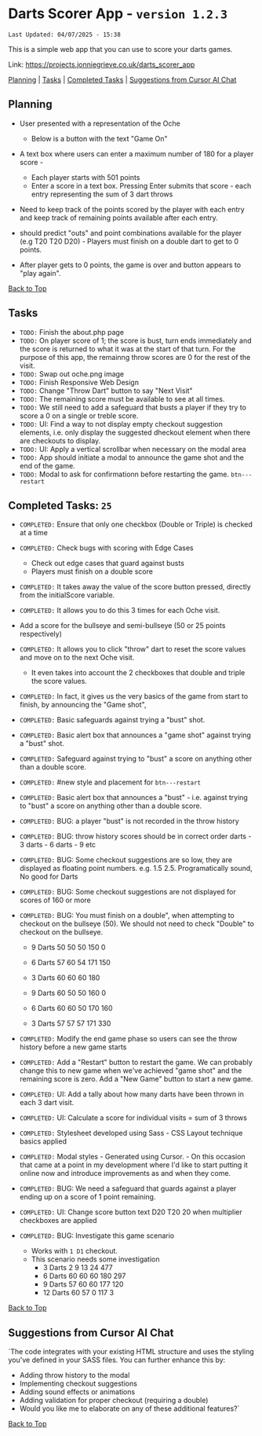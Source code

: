 # Darts Scorer App - `version 1.2.3` 

`Last Updated: 04/07/2025 - 15:38`

This is a simple web app that you can use to score your darts games.

Link: https://projects.jonniegrieve.co.uk/darts_scorer_app

[Planning](#planning) | [Tasks](#tasks) | [Completed Tasks](#completed-tasks) | [Suggestions from Cursor AI Chat](#suggestions-from-cursor-ai-chat)

## Planning

+ User presented with a representation of the Oche
  + Below is a button with the text "Game On"
  
+ A text box where users can enter a maximum number of 180 for a player score - 
  + Each player starts with 501 points
  + Enter a score in a text box. Pressing Enter submits that score - each entry representing the sum of 3 dart throws

+ Need to keep track of the points scored by the player with each entry and keep track of remaining points available after each entry.

+ should predict "outs" and point combinations available for the player (e.g T20 T20 D20) - Players must finish on a double dart to get to 0 points.

+ After player gets to 0 points, the game is over and button appears to "play again".

[Back to Top](#top)

## Tasks

+ `TODO:` Finish the about.php page
+ `TODO:` On player score of 1; the score is bust, turn ends immediately and the score is returned to what it was at the start of that turn. For the purpose of this app, the remainng throw scores are 0 for the rest of the visit.
+ `TODO:` Swap out oche.png image
+ `TODO:` Finish Responsive Web Design
+ `TODO:` Change "Throw Dart" button to say "Next Visit"
+ `TODO:` The remaining score must be available to see at all times.
+ `TODO:` We still need to add a safeguard that busts a player if they try to score a 0 on a single or treble score. 
+ `TODO:` UI: Find a way to not display empty checkout suggestion elements, i.e. only display the suggested dheckout element when there are checkouts to display.
+ `TODO:` UI: Apply a vertical scrollbar when necessary on the modal area
+ `TODO:` App should initiate a modal to announce the game shot and the end of the game.
+ `TODO:` Modal to ask for confirmationn before restarting the game. `btn---restart`

## Completed Tasks: `25`

+ `COMPLETED:` Ensure that only one checkbox (Double or Triple) is checked at a time
+ `COMPLETED:` Check bugs with scoring with Edge Cases
    + Check out edge cases that guard against busts
    + Players must finish on a double score
+ `COMPLETED:` It takes away the value of the score button pressed, directly from the initialScore variable. 
+ `COMPLETED:` It allows you to do this 3 times for each Oche visit. 
+ Add a score for the bullseye and semi-bullseye (50 or 25 points respectively)
+ `COMPLETED:` It allows you to click "throw" dart to reset the score values and move on to the next Oche visit. 
    + It even takes into account the 2 checkboxes that double and triple the score values. 
+ `COMPLETED:` In fact, it gives us the very basics of the game from start to finish, by announcing the "Game shot", 
+ `COMPLETED:` Basic safeguards against trying a "bust" shot.
+ `COMPLETED:` Basic alert box that announces a "game shot" against trying a "bust" shot.
+ `COMPLETED:` Safeguard against trying to "bust" a score on anything other than a double score.
+ `COMPLETED:` #new style and placement for `btn---restart`
+ `COMPLETED:` Basic alert box that announces a "bust" - i.e. against trying to "bust" a score on anything other than a double score.

+ `COMPLETED:` BUG: a player "bust" is not recorded in the throw history
+ `COMPLETED:` BUG: throw history scores should be in correct order darts - 3 darts - 6 darts - 9 etc
+ `COMPLETED:` BUG: Some checkout suggestions are so low, they are displayed as floating point numbers. e.g. 1.5  2.5. Programatically sound,  No good for Darts
+ `COMPLETED:` BUG: Some checkout suggestions are not displayed for scores of 160 or more
+ `COMPLETED:` BUG: You must finish on a double", when attempting to checkout on the bullseye (50). We should not need to check "Double" to checkout on the bullseye.

  + 9 Darts 50 50 50	150	0
  + 6 Darts	57 60 54	171	150
  + 3 Darts	60 60 60	180	

  + 9 Darts 60 50 50	160	0
  + 6 Darts	60 60 50	170	160
  + 3 Darts	57 57 57	171 330	

+ `COMPLETED:` Modify the end game phase so users can see the throw history before a new game starts

+ `COMPLETED:` Add a "Restart" button to restart the game. We can probably change this to new game when we've achieved "game shot" and the remaining score is zero. Add a "New Game" button to start a new game. 

+ `COMPLETED:` UI: Add a tally about how many darts have been thrown in each 3 dart visit.

+ `COMPLETED:` UI: Calculate a score for individual visits = sum of 3 throws

+ `COMPLETED:` Stylesheet developed using Sass - CSS Layout technique basics applied
                
+ `COMPLETED:` Modal styles - Generated using Cursor. - On this occasion that came at a point in my development where I'd like to start putting it online now and introduce improvements as and when they come.
+ `COMPLETED:` BUG: We need a safeguard that guards against a player ending up on a score of 1 point remaining.
+ `COMPLETED:` UI: Change score button text D20 T20 20 when multiplier checkboxes are applied
+ `COMPLETED:` BUG: Investigate this game scenario 
  + Works with `1 D1` checkout.
  + This scenario needs some investigation
    + 3 Darts	2 9 13	24	477
    + 6 Darts	60 60 60	180	297
    + 9 Darts	57 60 60	177	120
    + 12 Darts	60 57 0	117	3
    
[Back to Top](#top)

## Suggestions from Cursor AI Chat

`The code integrates with your existing HTML structure and uses the styling you've defined in your SASS files. You can further enhance this by:
  + Adding throw history to the modal
  + Implementing checkout suggestions
  + Adding sound effects or animations
  + Adding validation for proper checkout (requiring a double)
  + Would you like me to elaborate on any of these additional features?`

[Back to Top](#top)
